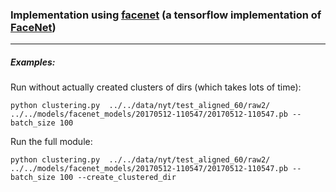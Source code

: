### Implementation using [facenet](https://github.com/davidsandberg/facenet/wiki) (a tensorflow implementation of [FaceNet](https://arxiv.org/abs/1503.03832))
-----------------------

##### Examples:

Run without actually created clusters of dirs (which takes lots of time):

	python clustering.py  ../../data/nyt/test_aligned_60/raw2/ ../../models/facenet_models/20170512-110547/20170512-110547.pb --batch_size 100

Run the full module:

	python clustering.py  ../../data/nyt/test_aligned_60/raw2/ ../../models/facenet_models/20170512-110547/20170512-110547.pb --batch_size 100 --create_clustered_dir
